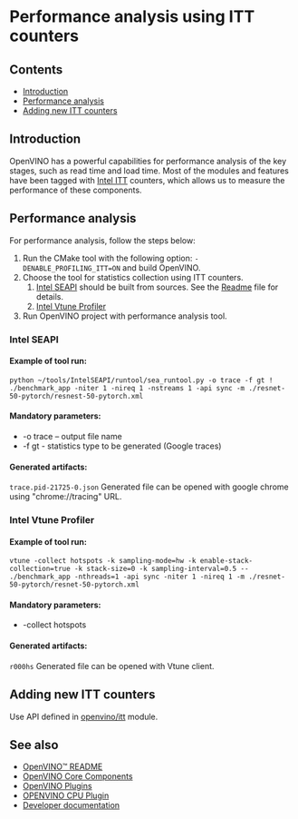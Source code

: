 # Performance analysis using ITT counters

## Contents

- [Introduction](#introduction)
- [Performance analysis](#performance-analysis)
- [Adding new ITT counters](#adding-new-itt-counters)

## Introduction

OpenVINO has a powerful capabilities for performance analysis of the key stages, such as read time and load time. Most of the modules and features have been tagged with [Intel ITT](https://software.intel.com/content/www/us/en/develop/documentation/vtune-help/top/api-support/instrumentation-and-tracing-technology-apis.html) counters, which allows us to measure the performance of these components.

## Performance analysis

For performance analysis, follow the steps below:
1. Run the CMake tool with the following option: `-DENABLE_PROFILING_ITT=ON` and build OpenVINO.
2. Choose the tool for statistics collection using ITT counters.
    1. [Intel SEAPI](https://github.com/vladislav-volkov/IntelSEAPI) should be built from sources. See the [Readme](https://github.com/vladislav-volkov/IntelSEAPI/blob/master/README.txt) file for details.
    2. [Intel Vtune Profiler](https://software.intel.com/content/www/us/en/develop/tools/oneapi/components/vtune-profiler.html)
3. Run OpenVINO project with performance analysis tool.

### Intel SEAPI

#### Example of tool run:
`python ~/tools/IntelSEAPI/runtool/sea_runtool.py -o trace -f gt ! ./benchmark_app -niter 1 -nireq 1 -nstreams 1 -api sync -m ./resnet-50-pytorch/resnest-50-pytorch.xml`

#### Mandatory parameters:
* -o trace – output file name
* -f gt - statistics type to be generated (Google traces)

#### Generated artifacts:
`trace.pid-21725-0.json`
Generated file can be opened with google chrome using "chrome://tracing" URL.

### Intel Vtune Profiler

#### Example of tool run:
`vtune -collect hotspots -k sampling-mode=hw -k enable-stack-collection=true -k stack-size=0 -k sampling-interval=0.5 -- ./benchmark_app -nthreads=1 -api sync -niter 1 -nireq 1 -m ./resnet-50-pytorch/resnet-50-pytorch.xml`

#### Mandatory parameters:
* -collect hotspots

#### Generated artifacts:
`r000hs`
Generated file can be opened with Vtune client.

## Adding new ITT counters

Use API defined in [openvino/itt](https://docs.openvinotoolkit.org/latest/itt_2include_2openvino_2itt_8hpp.html) module.

## See also
 * [OpenVINO™ README](../../../README.md)
 * [OpenVINO Core Components](../../../README.md)
 * [OpenVINO Plugins](../../README.md)
 * [OPENVINO CPU Plugin](../README.md)
 * [Developer documentation](../../../docs/dev/index.md)
 